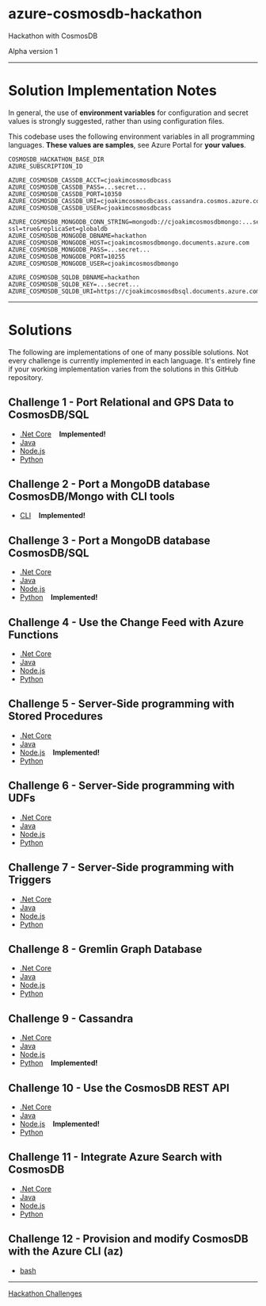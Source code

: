 # azure-cosmosdb-hackathon

Hackathon with CosmosDB

Alpha version 1

---

# Solution Implementation Notes

In general, the use of **environment variables** for configuration and secret values
is strongly suggested, rather than using configuration files.

This codebase uses the following environment variables in all programming languages.
**These values are samples**, see Azure Portal for **your values**.

```
COSMOSDB_HACKATHON_BASE_DIR
AZURE_SUBSCRIPTION_ID

AZURE_COSMOSDB_CASSDB_ACCT=cjoakimcosmosdbcass
AZURE_COSMOSDB_CASSDB_PASS=...secret...
AZURE_COSMOSDB_CASSDB_PORT=10350
AZURE_COSMOSDB_CASSDB_URI=cjoakimcosmosdbcass.cassandra.cosmos.azure.com
AZURE_COSMOSDB_CASSDB_USER=cjoakimcosmosdbcass

AZURE_COSMOSDB_MONGODB_CONN_STRING=mongodb://cjoakimcosmosdbmongo:...secret...@cjoakimcosmosdbmongo.documents.azure.com:10255/?ssl=true&replicaSet=globaldb
AZURE_COSMOSDB_MONGODB_DBNAME=hackathon
AZURE_COSMOSDB_MONGODB_HOST=cjoakimcosmosdbmongo.documents.azure.com
AZURE_COSMOSDB_MONGODB_PASS=...secret...
AZURE_COSMOSDB_MONGODB_PORT=10255
AZURE_COSMOSDB_MONGODB_USER=cjoakimcosmosdbmongo

AZURE_COSMOSDB_SQLDB_DBNAME=hackathon
AZURE_COSMOSDB_SQLDB_KEY=...secret...
AZURE_COSMOSDB_SQLDB_URI=https://cjoakimcosmosdbsql.documents.azure.com:443/
```

---

# Solutions

The following are implementations of one of many possible solutions.
Not every challenge is currently implemented in each language.
It's entirely fine if your working implementation varies from the solutions
in this GitHub repository.

## Challenge 1 - Port Relational and GPS Data to CosmosDB/SQL

- [.Net Core](solutions/challenge1/dotnetcore/notes.md) &nbsp;&nbsp; **Implemented!**
- [Java](solutions/challenge1/java/notes.md)
- [Node.js](solutions/challenge1/node/notes.md)
- [Python](solutions/challenge1/python/notes.md)

## Challenge 2 - Port a MongoDB database CosmosDB/Mongo with CLI tools

- [CLI](solutions/challenge2/cli/notes.md) &nbsp;&nbsp; **Implemented!**

## Challenge 3 - Port a MongoDB database CosmosDB/SQL

- [.Net Core](solutions/challenge3/dotnetcore/notes.md)
- [Java](solutions/challenge3/java/notes.md)
- [Node.js](solutions/challenge3/node/notes.md)
- [Python](solutions/challenge3/python/notes.md) &nbsp;&nbsp; **Implemented!**

## Challenge 4 - Use the Change Feed with Azure Functions

- [.Net Core](solutions/challenge4/dotnetcore/notes.md)
- [Java](solutions/challenge4/java/notes.md)
- [Node.js](solutions/challenge4/node/notes.md)
- [Python](solutions/challenge4/python/notes.md)

## Challenge 5 - Server-Side programming with Stored Procedures

- [.Net Core](solutions/challenge5/dotnetcore/notes.md)
- [Java](solutions/challenge5/java/notes.md)
- [Node.js](solutions/challenge5/node/notes.md) &nbsp;&nbsp; **Implemented!**
- [Python](solutions/challenge5/python/notes.md)

## Challenge 6 - Server-Side programming with UDFs

- [.Net Core](solutions/challenge6/dotnetcore/notes.md)
- [Java](solutions/challenge6/java/notes.md)
- [Node.js](solutions/challenge6/node/notes.md)
- [Python](solutions/challenge6/python/notes.md)

## Challenge 7 - Server-Side programming with Triggers

- [.Net Core](solutions/challenge7/dotnetcore/notes.md)
- [Java](solutions/challenge7/java/notes.md)
- [Node.js](solutions/challenge7/node/notes.md)
- [Python](solutions/challenge7/python/notes.md)

## Challenge 8 - Gremlin Graph Database

- [.Net Core](solutions/challenge8/dotnetcore/notes.md)
- [Java](solutions/challenge8/java/notes.md)
- [Node.js](solutions/challenge8/node/notes.md)
- [Python](solutions/challenge8/python/notes.md)

## Challenge 9 - Cassandra

- [.Net Core](solutions/challenge9/dotnetcore/notes.md)
- [Java](solutions/challenge9/java/notes.md)
- [Node.js](solutions/challenge9/node/notes.md)
- [Python](solutions/challenge9/python/notes.md) &nbsp;&nbsp; **Implemented!**

## Challenge 10 - Use the CosmosDB REST API

- [.Net Core](solutions/challenge10/dotnetcore/notes.md)
- [Java](solutions/challenge10/java/notes.md)
- [Node.js](solutions/challenge10/node/notes.md) &nbsp;&nbsp; **Implemented!**
- [Python](solutions/challenge10/python/notes.md)

## Challenge 11 - Integrate Azure Search with CosmosDB

- [.Net Core](solutions/challenge11/dotnetcore/notes.md)
- [Java](solutions/challenge11/java/notes.md)
- [Node.js](solutions/challenge11/node/notes.md)
- [Python](solutions/challenge11/python/notes.md)

## Challenge 12 - Provision and modify CosmosDB with the Azure CLI (az)

- [bash](solutions/challenge12/bash/provision_sql_db.sh)

---

[Hackathon Challenges](challenges.md)
